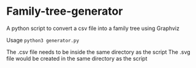 # Family-tree-generator
A python script to convert a csv file into a family tree using Graphviz

Usage ```python3 generator.py```

The .csv file needs to be inside the same directory as the script
The .svg file would be created in the same directory as the script
